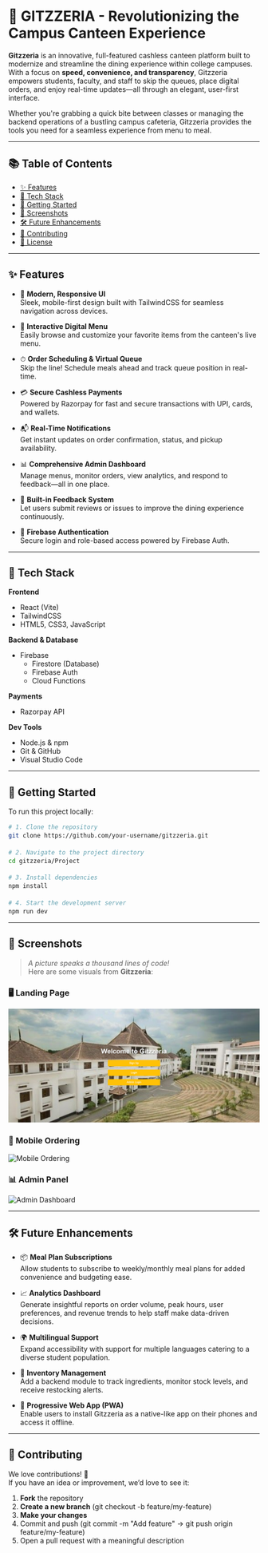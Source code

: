 # 🍕 GITZZERIA - Revolutionizing the Campus Canteen Experience

**Gitzzeria** is an innovative, full-featured cashless canteen platform built to modernize and streamline the dining experience within college campuses. With a focus on **speed, convenience, and transparency**, Gitzzeria empowers students, faculty, and staff to skip the queues, place digital orders, and enjoy real-time updates—all through an elegant, user-first interface.

Whether you're grabbing a quick bite between classes or managing the backend operations of a bustling campus cafeteria, Gitzzeria provides the tools you need for a seamless experience from menu to meal.

---

## 📚 Table of Contents

- [✨ Features](#-features)
- [🧰 Tech Stack](#-tech-stack)
- [🚀 Getting Started](#-getting-started)
- [📸 Screenshots](#-screenshots)
- [🛠 Future Enhancements](#-future-enhancements)
- [🤝 Contributing](#-contributing)
- [🪪 License](#-license)

---

## ✨ Features

- 📱 **Modern, Responsive UI**  
  Sleek, mobile-first design built with TailwindCSS for seamless navigation across devices.

- 🛒 **Interactive Digital Menu**  
  Easily browse and customize your favorite items from the canteen's live menu.

- ⏱ **Order Scheduling & Virtual Queue**  
  Skip the line! Schedule meals ahead and track queue position in real-time.

- 💳 **Secure Cashless Payments**  
  Powered by Razorpay for fast and secure transactions with UPI, cards, and wallets.

- 📬 **Real-Time Notifications**  
  Get instant updates on order confirmation, status, and pickup availability.

- 📊 **Comprehensive Admin Dashboard**  
  Manage menus, monitor orders, view analytics, and respond to feedback—all in one place.

- 💬 **Built-in Feedback System**  
  Let users submit reviews or issues to improve the dining experience continuously.

- 🔐 **Firebase Authentication**  
  Secure login and role-based access powered by Firebase Auth.

---

## 🧰 Tech Stack

**Frontend**  
- React (Vite)  
- TailwindCSS  
- HTML5, CSS3, JavaScript

**Backend & Database**  
- Firebase  
  - Firestore (Database)  
  - Firebase Auth  
  - Cloud Functions

**Payments**  
- Razorpay API

**Dev Tools**  
- Node.js & npm  
- Git & GitHub  
- Visual Studio Code

---

## 🚀 Getting Started

To run this project locally:

```bash
# 1. Clone the repository
git clone https://github.com/your-username/gitzzeria.git

# 2. Navigate to the project directory
cd gitzzeria/Project

# 3. Install dependencies
npm install

# 4. Start the development server
npm run dev
```

---

## 📸 Screenshots

> _A picture speaks a thousand lines of code!_  
Here are some visuals from **Gitzzeria**:

### 🖥️ Landing Page
![Landing Page](Project/SS/Landing.png)

### 📱 Mobile Ordering
![Mobile Ordering](./screenshots/mobile-ordering.png)

### 📊 Admin Panel
![Admin Dashboard](./screenshots/admin-dashboard.png)


---

## 🛠 Future Enhancements

- 📦 **Meal Plan Subscriptions**  
  Allow students to subscribe to weekly/monthly meal plans for added convenience and budgeting ease.

- 📈 **Analytics Dashboard**  
  Generate insightful reports on order volume, peak hours, user preferences, and revenue trends to help staff make data-driven decisions.

- 🌍 **Multilingual Support**  
  Expand accessibility with support for multiple languages catering to a diverse student population.

- 🧾 **Inventory Management**  
  Add a backend module to track ingredients, monitor stock levels, and receive restocking alerts.

- 📲 **Progressive Web App (PWA)**  
  Enable users to install Gitzzeria as a native-like app on their phones and access it offline.

---

## 🤝 Contributing

We love contributions! 💛  
If you have an idea or improvement, we’d love to see it:

1. **Fork** the repository  
2. **Create a new branch** (git checkout -b feature/my-feature)
3. **Make your changes**
4. Commit and push (git commit -m "Add feature" → git push origin feature/my-feature)
5. Open a pull request with a meaningful description
